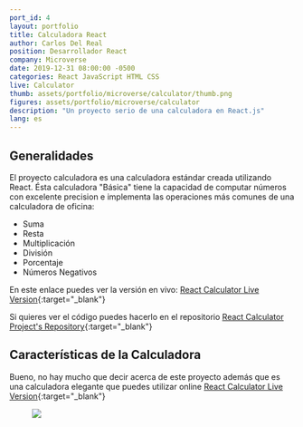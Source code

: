 ```yaml
---
port_id: 4
layout: portfolio
title: Calculadora React
author: Carlos Del Real
position: Desarrollador React
company: Microverse
date: 2019-12-31 08:00:00 -0500
categories: React JavaScript HTML CSS 
live: Calculator
thumb: assets/portfolio/microverse/calculator/thumb.png
figures: assets/portfolio/microverse/calculator
description: "Un proyecto serio de una calculadora en React.js"
lang: es
---
```


## Generalidades

El proyecto calculadora es una calculadora estándar creada utilizando React. Ésta calculadora "Básica" tiene la capacidad de computar números con excelente precision e implementa las operaciones más comunes de una calculadora de oficina:

 - Suma
 - Resta
 - Multiplicación
 - División
 - Porcentaje
 - Números Negativos


En este enlace puedes ver la versión en vivo: [React Calculator Live Version](https://calculator-carlos.herokuapp.com/){:target="_blank"}

Si quieres ver el código puedes hacerlo en el repositorio [React Calculator Project's Repository](https://github.com/carloshdelreal/calculator){:target="_blank"}

## Características de la Calculadora

Bueno, no hay mucho que decir acerca de este proyecto además que es una calculadora elegante que puedes utilizar online [React Calculator Live Version](https://calculator-carlos.herokuapp.com/){:target="_blank"}

<figure class="figure">
    <img src="{{ url }}/{{ page.figures }}/home.png">
</figure>
